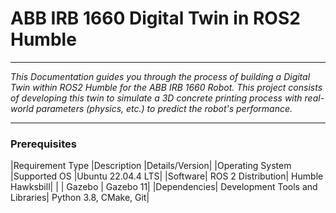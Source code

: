 # ABB IRB 1660 Digital Twin in ROS2 Humble
---
*This Documentation guides you through the process of building a Digital Twin within ROS2 Humble for the ABB IRB 1660 Robot. This project consists of developing this twin to simulate a 3D concrete printing process with real-world parameters (physics, etc.) to predict the robot's performance.*

---
### Prerequisites
|Requirement Type	|Description	|Details/Version|
|Operating System	|Supported OS	|Ubuntu 22.04.4 LTS|
|Software|	ROS 2 Distribution|	Humble Hawksbill|
|    | Gazebo |	Gazebo 11|
|Dependencies|	Development Tools and Libraries|	Python 3.8, CMake, Git|
